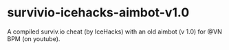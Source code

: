# survivio-icehacks-aimbot-v1.0

A compiled surviv.io cheat (by IceHacks) with an old aimbot (v 1.0) for @VN BPM (on youtube).
